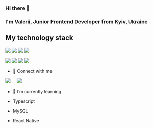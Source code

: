 ### Hi there 👋
### I'm Valerii, Junior Frontend Developer from Kyiv, Ukraine


## My technology stack

<p>
<img  src="https://readme-components.vercel.app/api?component=logo&fill=black&logo=react&animation=spin&svgfill=15d8fe">  

<img  src="https://readme-components.vercel.app/api?component=logo&fill=black&logo=redux&svgfill=2d79c7">

<img  src="https://readme-components.vercel.app/api?component=logo&fill=black&logo=node.js&svgfill=659b60">

<img  src="https://readme-components.vercel.app/api?component=logo&fill=black&logo=mongodb&svgfill=df5c43">  

</p>

<p>
<img  src="https://readme-components.vercel.app/api?component=logo&fill=black&logo=javascript&svgfill=f6df1c">

<img  src="https://readme-components.vercel.app/api?component=logo&fill=black&logo=html5&svgfill=f06629">

<img  src="https://readme-components.vercel.app/api?component=logo&fill=black&logo=CSS3&svgfill=028dd1">

<img  src="https://readme-components.vercel.app/api?component=logo&fill=black&logo=sass&svgfill=cd6799">
</p>


- 💬 Connect with me

<p align="left">
  <a target="_blank"href="https://www.linkedin.com/in/valerii-pometun-a63231268/"><img src="https://img.shields.io/badge/linkedin-%230077B5.svg?&style=for-the-badge&logo=linkedin&logoColor=white" /></a>&nbsp;&nbsp;&nbsp;&nbsp;
  <a target="_blank"href="https://t.me/ValeriiPometun"><img src="https://img.shields.io/badge/telegram-%231DA1F2.svg?&style=for-the-badge&logo=telegram&logoColor=white" /></a>&nbsp;&nbsp;&nbsp;&nbsp;
</p>

 - 🌱 I’m currently learning

- Typescript
- MySQL
- React Native
